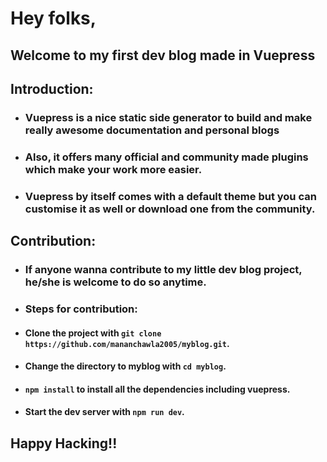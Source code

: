 # Hey folks, 
## Welcome to my first dev blog made in Vuepress

## Introduction:
- ### Vuepress is a nice static side generator to build and make really awesome documentation and personal blogs
- ### Also, it offers many official and community made plugins which make your work more easier.
- ### Vuepress by itself comes with a default theme but you can customise it as well or download one from the community.

## Contribution:
- ### If anyone wanna contribute to my little dev blog project, he/she is welcome to do so anytime.
- ### Steps for contribution:
- #### Clone the project with `git clone https://github.com/mananchawla2005/myblog.git`.
- #### Change the directory to myblog with `cd myblog`.
- #### `npm install` to install all the dependencies including vuepress.
- #### Start the dev server with `npm run dev`.
## Happy Hacking!!
